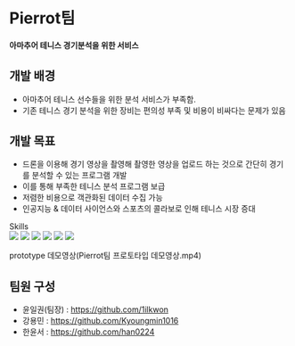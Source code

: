 # Pierrot팀
#### 아마추어 테니스 경기분석을 위한 서비스

## 개발 배경
- 아마추어 테니스 선수들을 위한 분석 서비스가 부족함.
- 기존 테니스 경기 분석을 위한 장비는 편의성 부족 및 비용이 비싸다는 문제가 있음

## 개발 목표
- 드론을 이용해 경기 영상을 촬영해 촬영한 영상을 업로드 하는 것으로 간단히 경기를 분석할 수 있는 프로그램 개발
- 이를 통해 부족한 테니스 분석 프로그램 보급
- 저렴한 비용으로 객관화된 데이터 수집 가능
- 인공지능 & 데이터 사이언스와 스포츠의 콜라보로 인해 테니스 시장 증대

Skills <br>
<a href="https://calm-motorcycle-7e3.notion.site/2022-4b680413d8524852bc2db452600e1b93"> <img src ="https://img.shields.io/badge/Notion-000000?style=flat-square&logo=notion&logoColor=white"/></a>
<img src ="https://img.shields.io/badge/JavaScript-F7DF1E?style=flat-square&logo=JavaScript&logoColor=white"/>
<img src ="https://img.shields.io/badge/Python-3776AB?style=flat-square&logo=Python&logoColor=white"/>
<img src ="https://img.shields.io/badge/React-61DAFB?style=flat-square&logo=React&logoColor=white"/>
<img src ="https://img.shields.io/badge/Node.js-339933?style=flat-square&logo=Node.js&logoColor=white"/>
<img src ="https://img.shields.io/badge/YOLO-00FFFF?style=for-the-badge&logo=YOLO&logoColor=white"> 

prototype 데모영상(Pierrot팀 프로토타입 데모영상.mp4)

## 팀원 구성
- 윤일권(팀장) : https://github.com/1ilkwon
- 강용민 : https://github.com/Kyoungmin1016
- 한윤서 : https://github.com/han0224
